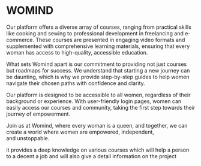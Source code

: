 # WOMIND
Our platform offers a diverse array of courses, ranging from practical skills like cooking and sewing to professional development in freelancing and e-commerce. These courses are presented in engaging video formats and supplemented with comprehensive learning materials, ensuring that every woman has access to high-quality, accessible education.

What sets Womind apart is our commitment to providing not just courses but roadmaps for success. We understand that starting a new journey can be daunting, which is why we provide step-by-step guides to help women navigate their chosen paths with confidence and clarity.

Our platform is designed to be accessible to all women, regardless of their background or experience. With user-friendly login pages, women can easily access our courses and community, taking the first step towards their journey of empowerment.

Join us at Womind, where every woman is a queen, and together, we can create a world where women are empowered, independent, and unstoppable.

it provides a deep knowledge on various courses which will help a person to a decent a job and will also give a detail information on the project 

